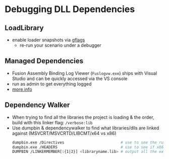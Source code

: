 # Debugging DLL Dependencies

## LoadLibrary

- enable loader snapshots via [gflags](https://blogs.msdn.microsoft.com/junfeng/2006/11/20/debugging-loadlibrary-failures/)
  - re-run your scenario under a debugger

## Managed Dependencies

- Fusion Assembly Binding Log Viewer (`Fuslogvw.exe`) ships with Visual Studio and can be quickly accessed via the VS console
- run as admin to get everything logged
- [more info](https://docs.microsoft.com/en-us/dotnet/framework/tools/fuslogvw-exe-assembly-binding-log-viewer)

## Dependency Walker

- When trying to find all the libraries the project is loading & the order, build with this linker flag: `/verbose:lib`
- Use dumpbin & dependencywalker to find what libraries/dlls are linked against (MSVCRT/MSVCRTD/LIBCMT/x64 vs x86)
  ```bash
  dumpbin.exe /Directives                         # use to see the runtime library that is linked
  dumpbin.exe /HEADERS                            # use to see if x86 vs x64 in the machine entry
  DUMPBIN /LINKERMEMBER[:{1|2}] <libraryname.lib> # output all the exported symbols in a lib
  ```
